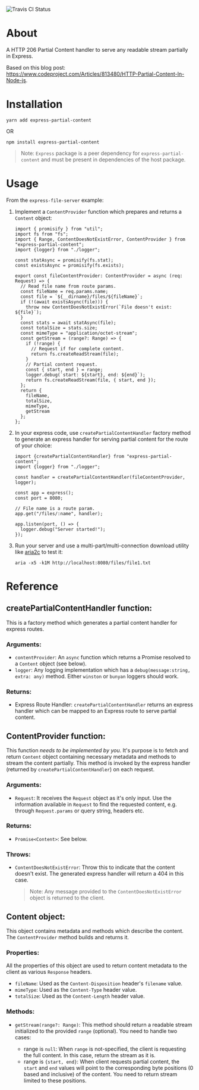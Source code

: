 ![Travis CI Status](https://travis-ci.com/SukantGujar/express-partial-content.svg?branch=master)

# About

A HTTP 206 Partial Content handler to serve any readable stream partially in Express.

Based on this blog post: https://www.codeproject.com/Articles/813480/HTTP-Partial-Content-In-Node-js.

# Installation

`yarn add express-partial-content`

OR

`npm install express-partial-content`

> Note: `Express` package is a peer dependency for `express-partial-content` and must be present in dependencies of the host package.

# Usage

From the `express-file-server` example:

1.  Implement a `ContentProvider` function which prepares and returns a `Content` object:

        import { promisify } from "util";
        import fs from "fs";
        import { Range, ContentDoesNotExistError, ContentProvider } from "express-partial-content";
        import {logger} from "./logger";

        const statAsync = promisify(fs.stat);
        const existsAsync = promisify(fs.exists);

        export const fileContentProvider: ContentProvider = async (req: Request) => {
          // Read file name from route params.
          const fileName = req.params.name;
          const file = `${__dirname}/files/${fileName}`;
          if (!(await existsAsync(file))) {
            throw new ContentDoesNotExistError(`File doesn't exist: ${file}`);
          }
          const stats = await statAsync(file);
          const totalSize = stats.size;
          const mimeType = "application/octet-stream";
          const getStream = (range?: Range) => {
            if (!range) {
              // Request if for complete content.
              return fs.createReadStream(file);
            }
            // Partial content request.
            const { start, end } = range;
            logger.debug(`start: ${start}, end: ${end}`);
            return fs.createReadStream(file, { start, end });
          };
          return {
            fileName,
            totalSize,
            mimeType,
            getStream
          };
        };

2.  In your express code, use `createPartialContentHandler` factory method to generate an express handler for serving partial content for the route of your choice:

        import {createPartialContentHandler} from "express-partial-content";
        import {logger} from "./logger";

        const handler = createPartialContentHandler(fileContentProvider, logger);

        const app = express();
        const port = 8080;

        // File name is a route param.
        app.get("/files/:name", handler);

        app.listen(port, () => {
          logger.debug("Server started!");
        });

3.  Run your server and use a multi-part/multi-connection download utility like [aria2c](https://aria2.github.io/) to test it:

        aria -x5 -k1M http://localhost:8080/files/file1.txt

# Reference

## createPartialContentHandler function:

This is a factory method which generates a partial content handler for express routes.

### Arguments:

- `contentProvider`: An `async` function which returns a Promise resolved to a `Content` object (see below).
- `logger`: Any logging implementation which has a `debug(message:string, extra: any)` method. Either `winston` or `bunyan` loggers should work.

### Returns:

- Express Route Handler: `createPartialContentHandler` returns an express handler which can be mapped to an Express route to serve partial content.

## ContentProvider function:

This function _needs to be implemented by you_. It's purpose is to fetch and return `Content` object containing necessary metadata and methods to stream the content partially. This method is invoked by the express handler (returned by `createPartialContentHandler`) on each request.

### Arguments:

- `Request`: It receives the `Request` object as it's only input. Use the information available in `Request` to find the requested content, e.g. through `Request.params` or query string, headers etc.

### Returns:

- `Promise<Content>`: See below.

### Throws:

- `ContentDoesNotExistError`: Throw this to indicate that the content doesn't exist. The generated express handler will return a 404 in this case.
  > Note: Any message provided to the `ContentDoesNotExistError` object is returned to the client.

## Content object:

This object contains metadata and methods which describe the content. The `ContentProvider` method builds and returns it.

### Properties:

All the properties of this object are used to return content metadata to the client as various `Response` headers.

- `fileName`: Used as the `Content-Disposition` header's `filename` value.
- `mimeType`: Used as the `Content-Type` header value.
- `totalSize`: Used as the `Content-Length` header value.

### Methods:

- `getStream(range?: Range)`: This method should return a readable stream initialized to the provided `range` (optional). You need to handle two cases:

  - range is `null`: When `range` is not-specified, the client is requesting the full content. In this case, return the stream as it is.
  - range is `{start, end}`: When client requests partial content, the `start` and `end` values will point to the corresponding byte positions (0 based and inclusive) of the content. You need to return stream limited to these positions.

